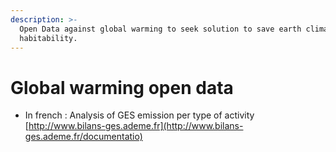 ```yaml
---
description: >-
  Open Data against global warming to seek solution to save earth climate and
  habitability.
---
```


# Global warming open data





* In french : Analysis of GES emission per type of activity  [http://www.bilans-ges.ademe.fr](http://www.bilans-ges.ademe.fr/documentatio)



